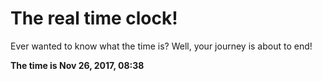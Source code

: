 # The real time clock!

Ever wanted to know what the time is? Well, your journey is about to end!

**The time is Nov 26, 2017, 08:38**